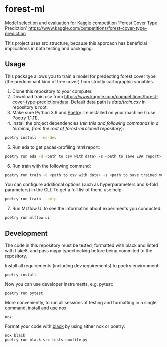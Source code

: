 # forest-ml
Model selection and evaluation for Kaggle competition 'Forest Cover Type Prediction' https://www.kaggle.com/competitions/forest-cover-type-prediction

This project uses src structure, because this approach has beneficial implications in both testing and packaging.

## Usage
This package allows you to train a model for predecting forest cover type (the predominant kind of tree cover) from strictly cartographic variables. 
1. Clone this repository to your computer.
2. Download train.csv from https://www.kaggle.com/competitions/forest-cover-type-prediction/data. Default data path is *data/train.csv* in repository's root.
3. Make sure Python 3.9 and [Poetry](https://python-poetry.org/docs/) are installed on your machine (I use Poetry 1.1.11).
4. Install the project dependencies (*run this and following commands in a terminal, from the root of forest-ml cloned repository*):
```sh
poetry install --no-dev
```
5. Run eda to get padas-profiling html report:
```sh
poetry run eda -d <path to csv with data> -s <path to save EDA report>
```
6. Run train with the following command:
```sh
poetry run train -d <path to csv with data> -s <path to save trained model> -m <model name (knn, et for Extra Trees Classifier, logreg for Logistic Regression)> --preproc <type of data preprocessing> --nested-cv <True/False to do hyperparameters tuning in nested cross-validation>
```
You can configure additional options (such as hyperparameters and k-fold parameters) in the CLI. To get a full list of them, use help:
```sh
poetry run train --help
```
7. Run MLflow UI to see the information about experiments you conducted:
```sh
poetry run mlflow ui
```

## Development

The code in this repository must be tested, formatted with black and linted with flake8, and pass mypy typechecking before being commited to the repository.

Install all requirements (including dev requirements) to poetry environment:
```
poetry install
```
Now you can use developer instruments, e.g. pytest:
```
poetry run pytest
```
More conveniently, to run all sessions of testing and formatting in a single command, install and use [nox](https://nox.thea.codes/en/stable/): 
```
nox 
```
Format your code with [black](https://github.com/psf/black) by using either nox or poetry:
```
nox black
poetry run black src tests noxfile.py
```
